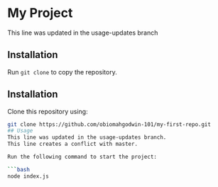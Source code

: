 # My Project
This line was updated in the usage-updates branch

## Installation
Run `git clone` to copy the repository.
## Installation  

Clone this repository using:  

```bash
git clone https://github.com/obiomahgodwin-101/my-first-repo.git
## Usage  
This line was updated in the usage-updates branch.
This line creates a conflict with master.

Run the following command to start the project:  

```bash
node index.js



